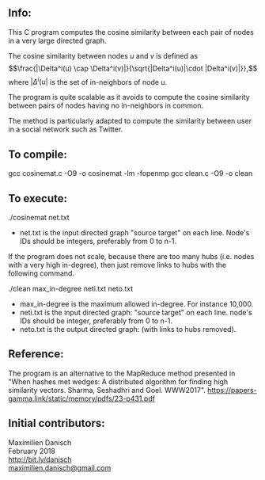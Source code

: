 ## Info:

This C program computes the cosine similarity between each pair of nodes in a very large directed graph.

The cosine similarity between nodes $u$ and $v$ is defined as 
$$\frac{|\Delta^i(u) \cap \Delta^i(v)|}{\sqrt{|Delta^i(u)|\cdot |Delta^i(v)|}},$$ 
where $|\Delta^i(u|$ is the set of in-neighbors of node u.

The program is quite scalable as it avoids to compute the cosine similarity between pairs of nodes having no in-neighbors in common. 

The method is particularly adapted to compute the similarity between user in a social network such as Twitter.

## To compile:

gcc cosinemat.c -O9 -o cosinemat -lm -fopenmp 
gcc clean.c -O9 -o clean

## To execute:

./cosinemat net.txt
- net.txt is the input directed graph "source target" on each line. Node's IDs should be integers, preferably from 0 to n-1.

If the program does not scale, because there are too many hubs (i.e. nodes with a very high in-degree), then just remove links to hubs with the following command.

./clean max_in-degree neti.txt neto.txt
- max_in-degree is the maximum allowed in-degree. For instance 10,000.
- neti.txt is the input directed graph: "source target" on each line. node's IDs should be integer, preferably from 0 to n-1.
- neto.txt is the output directed graph: (with links to hubs removed).

## Reference:

The program is an alternative to the MapReduce method presented in "When hashes met wedges: A distributed algorithm for finding high similarity vectors. Sharma, Seshadhri and Goel. WWW2017". 
https://papers-gamma.link/static/memory/pdfs/23-p431.pdf


## Initial contributors:

Maximilien Danisch  
February 2018  
http://bit.ly/danisch  
maximilien.danisch@gmail.com
